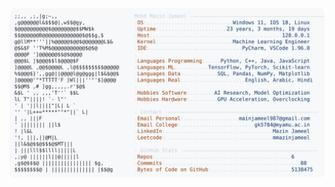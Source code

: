 <picture>
  <source srcset="https://raw.githubusercontent.com/mmazinjameel/mmazinjameel/main/dark_mode.svg?v=1740399483" media="(prefers-color-scheme: dark)">
  <img src="https://raw.githubusercontent.com/mmazinjameel/mmazinjameel/main/light_mode.svg?v=1740399483">
</picture>
